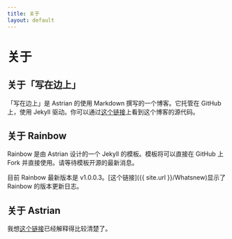 ```yaml
---
title: 关于
layout: default
---
```


# 关于

## 关于「写在边上」

「写在边上」是 Astrian 的使用 Markdown 撰写的一个博客。它托管在 GitHub 上，使用 Jekyll 驱动。你可以通过[这个链接](https://github.com/astrian/astrian.github.io)上看到这个博客的源代码。

## 关于 Rainbow

Rainbow 是由 Astrian 设计的一个 Jekyll 的模板。模板将可以直接在 GitHub 上 Fork 并直接使用。请等待模板开源的最新消息。

目前 Rainbow 最新版本是 v1.0.0.3。[这个链接]({{ site.url }}/Whatsnew)显示了 Rainbow 的版本更新日志。

## 关于 Astrian

我想[这个链接](http://astrianfm.com)已经解释得比较清楚了。
